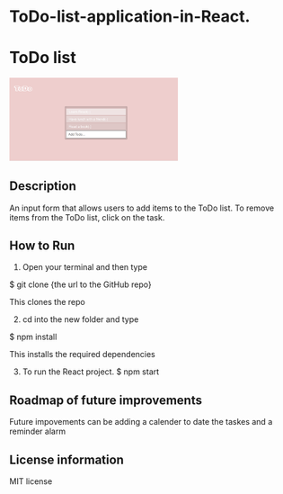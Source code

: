 # ToDo-list-application-in-React.
# ToDo list
<img src="todoList_screen_shot.png" width = 300>

## Description 
 An input form that allows users to add items to the ToDo list.
 To remove items from the ToDo list,
 click on the task.

 ## How to Run 
1.  Open your terminal and then type

 $ git clone {the url to the GitHub repo}

 This clones the repo

2. cd into the new folder and type

$ npm install

This installs the required dependencies

3. To run the React project.
$ npm start
    
 ## Roadmap of future improvements
 Future impovements can be adding a calender to date the taskes and a reminder alarm
 
 ## License information
 MIT license
